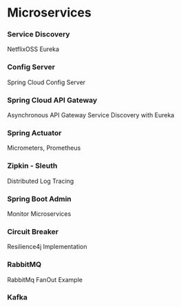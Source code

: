 # Microservices

### Service Discovery
NetflixOSS Eureka

### Config Server
Spring Cloud Config Server

### Spring Cloud API Gateway
Asynchronous API Gateway
Service Discovery with Eureka

### Spring Actuator
Micrometers, Prometheus 

### Zipkin - Sleuth
Distributed Log Tracing

### Spring Boot Admin
Monitor Microservices

### Circuit Breaker
Resilience4j Implementation

### RabbitMQ
RabbitMq FanOut Example 

### Kafka